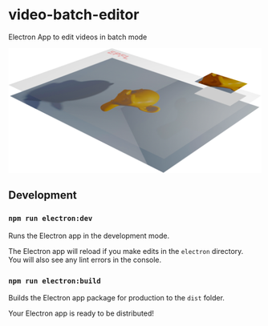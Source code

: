 # video-batch-editor
Electron App to edit videos in batch mode

![layers](result.png)

## Development

### `npm run electron:dev`

Runs the Electron app in the development mode.

The Electron app will reload if you make edits in the `electron` directory.  
You will also see any lint errors in the console.

### `npm run electron:build`

Builds the Electron app package for production to the `dist` folder.

Your Electron app is ready to be distributed!
